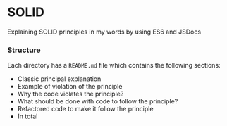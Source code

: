 # SOLID

Explaining SOLID principles in my words by using ES6 and JSDocs

### Structure

Each directory has a `README.md` file which contains the following sections:

- Classic principal explanation
- Example of violation of the principle
- Why the code violates the principle?
- What should be done with code to follow the principle?
- Refactored code to make it follow the principle
- In total
